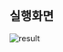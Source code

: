 ## 실행화면

![result](https://user-images.githubusercontent.com/59195798/159661005-19b4c3cf-f592-4f50-a7dd-3bd3e28a6580.PNG)
